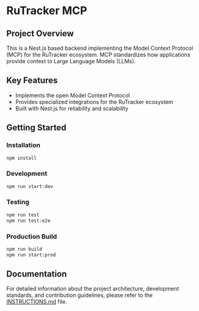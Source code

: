 # RuTracker MCP

## Project Overview
This is a Nest.js based backend implementing the Model Context Protocol (MCP) for the RuTracker ecosystem. MCP standardizes how applications provide context to Large Language Models (LLMs).

## Key Features
- Implements the open Model Context Protocol
- Provides specialized integrations for the RuTracker ecosystem
- Built with Nest.js for reliability and scalability

## Getting Started

### Installation
```bash
npm install
```

### Development
```bash
npm run start:dev
```

### Testing
```bash
npm run test
npm run test:e2e
```

### Production Build
```bash
npm run build
npm run start:prod
```

## Documentation

For detailed information about the project architecture, development standards, and contribution guidelines, please refer to the [INSTRUCTIONS.md](./INSTRUCTIONS.md) file. 
